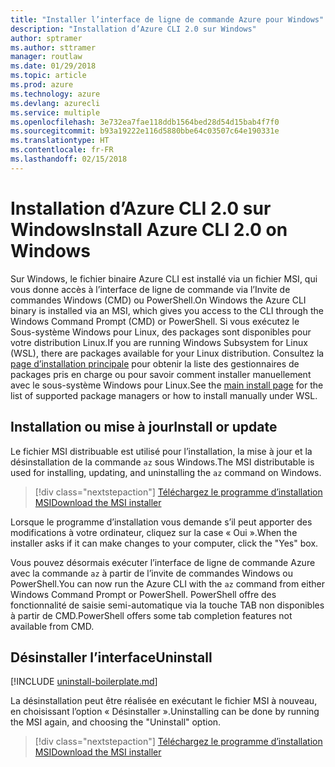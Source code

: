 ```yaml
---
title: "Installer l’interface de ligne de commande Azure pour Windows"
description: "Installation d’Azure CLI 2.0 sur Windows"
author: sptramer
ms.author: sttramer
manager: routlaw
ms.date: 01/29/2018
ms.topic: article
ms.prod: azure
ms.technology: azure
ms.devlang: azurecli
ms.service: multiple
ms.openlocfilehash: 3e732ea7fae118ddb1564bed28d54d15bab4f7f0
ms.sourcegitcommit: b93a19222e116d5880bbe64c03507c64e190331e
ms.translationtype: HT
ms.contentlocale: fr-FR
ms.lasthandoff: 02/15/2018
---
```

# <a name="install-azure-cli-20-on-windows"></a><span data-ttu-id="a2f9e-103">Installation d’Azure CLI 2.0 sur Windows</span><span class="sxs-lookup"><span data-stu-id="a2f9e-103">Install Azure CLI 2.0 on Windows</span></span>

<span data-ttu-id="a2f9e-104">Sur Windows, le fichier binaire Azure CLI est installé via un fichier MSI, qui vous donne accès à l’interface de ligne de commande via l’Invite de commandes Windows (CMD) ou PowerShell.</span><span class="sxs-lookup"><span data-stu-id="a2f9e-104">On Windows the Azure CLI binary is installed via an MSI, which gives you access to the CLI through the Windows Command Prompt (CMD) or PowerShell.</span></span>
<span data-ttu-id="a2f9e-105">Si vous exécutez le Sous-système Windows pour Linux, des packages sont disponibles pour votre distribution Linux.</span><span class="sxs-lookup"><span data-stu-id="a2f9e-105">If you are running Windows Subsystem for Linux (WSL), there are packages available for your Linux distribution.</span></span> <span data-ttu-id="a2f9e-106">Consultez la [page d’installation principale](install-azure-cli.md) pour obtenir la liste des gestionnaires de packages pris en charge ou pour savoir comment installer manuellement avec le sous-système Windows pour Linux.</span><span class="sxs-lookup"><span data-stu-id="a2f9e-106">See the [main install page](install-azure-cli.md) for the list of supported package managers or how to install manually under WSL.</span></span>

## <a name="install-or-update"></a><span data-ttu-id="a2f9e-107">Installation ou mise à jour</span><span class="sxs-lookup"><span data-stu-id="a2f9e-107">Install or update</span></span>

<span data-ttu-id="a2f9e-108">Le fichier MSI distribuable est utilisé pour l’installation, la mise à jour et la désinstallation de la commande `az` sous Windows.</span><span class="sxs-lookup"><span data-stu-id="a2f9e-108">The MSI distributable is used for installing, updating, and uninstalling the `az` command on Windows.</span></span>

> [!div class="nextstepaction"]
> [<span data-ttu-id="a2f9e-109">Téléchargez le programme d’installation MSI</span><span class="sxs-lookup"><span data-stu-id="a2f9e-109">Download the MSI installer</span></span>](https://azurecliprod.blob.core.windows.net/msi/azure-cli-latest.msi)

<span data-ttu-id="a2f9e-110">Lorsque le programme d’installation vous demande s’il peut apporter des modifications à votre ordinateur, cliquez sur la case « Oui ».</span><span class="sxs-lookup"><span data-stu-id="a2f9e-110">When the installer asks if it can make changes to your computer, click the "Yes" box.</span></span>

<span data-ttu-id="a2f9e-111">Vous pouvez désormais exécuter l’interface de ligne de commande Azure avec la commande `az` à partir de l’invite de commandes Windows ou PowerShell.</span><span class="sxs-lookup"><span data-stu-id="a2f9e-111">You can now run the Azure CLI with the `az` command from either Windows Command Prompt or PowerShell.</span></span> <span data-ttu-id="a2f9e-112">PowerShell offre des fonctionnalité de saisie semi-automatique via la touche TAB non disponibles à partir de CMD.</span><span class="sxs-lookup"><span data-stu-id="a2f9e-112">PowerShell offers some tab completion features not available from CMD.</span></span>

## <a name="uninstall"></a><span data-ttu-id="a2f9e-113">Désinstaller l’interface</span><span class="sxs-lookup"><span data-stu-id="a2f9e-113">Uninstall</span></span>

[!INCLUDE [uninstall-boilerplate.md](includes/uninstall-boilerplate.md)]

<span data-ttu-id="a2f9e-114">La désinstallation peut être réalisée en exécutant le fichier MSI à nouveau, en choisissant l’option « Désinstaller ».</span><span class="sxs-lookup"><span data-stu-id="a2f9e-114">Uninstalling can be done by running the MSI again, and choosing the "Uninstall" option.</span></span>

> [!div class="nextstepaction"]
> [<span data-ttu-id="a2f9e-115">Téléchargez le programme d’installation MSI</span><span class="sxs-lookup"><span data-stu-id="a2f9e-115">Download the MSI installer</span></span>](https://azurecliprod.blob.core.windows.net/msi/azure-cli-latest.msi)
